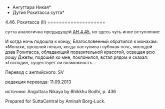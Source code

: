 * Ангуттара Никая*
* Дутия Рохитасса сутта*

4\.46\. Рохитасса \(II\)
\=\=\=\=\=\=\=\=\=\=\=\=\=\=\=\=\=\=\=\=

сутта аналогична предыдущей [АН 4\.45](/an4\.45/ru/sv), но здесь чуть иное вступление:

И когда ночь подошла к концу, Благословенный обратился к монахам: «Монахи, прошлой ночью, когда наступила глубокая ночь, молодой дэва Рохитасса, обладающий поразительной красотой, освещая всю рощу Джеты, подошёл ко мне, поклонился, встал рядом и сказал: «Господин, существует ли возможность…

Перевод с английского: SV

редакция перевода: 11\.09\.2013

источник: Anguttara Nikaya by Bhikkhu Bodhi, p\. 436

Prepared for SuttaCentral by Aminah Borg\-Luck\.